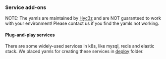 ### Service add-ons

NOTE: The yamls are maintained by [Hyc3z](https://github.com/Hyc3z) and are NOT guaranteed to work with your environment! Please contact us if you find the yamls not working.

#### Plug-and-play services

There are some widely-used services in k8s, like mysql, redis and elastic stack. We placed yamls for creating these services in [deploy](./deploy) folder.
 